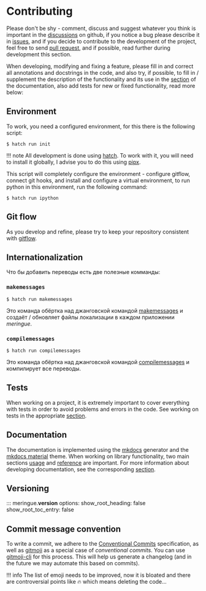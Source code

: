 # Contributing

Please don't be shy - comment, discuss and suggest whatever you think is important in the [discussions](https://github.com/dd/Meringue/discussions) on github, if you notice a bug please describe it in [issues](https://github.com/dd/Meringue/issues), and if you decide to contribute to the development of the project, feel free to send [pull request](https://github.com/dd/Meringue/pulls), and if possible, read further during development this section.

When developing, modifying and fixing a feature, please fill in and correct all annotations and docstrings in the code, and also try, if possible, to fill in / supplement the description of the functionality and its use in the [section](../../usage) of the documentation, also add tests for new or fixed functionality, read more below:


## Environment

To work, you need a configured environment, for this there is the following script:

```console
$ hatch run init
```

!!! note
	All development is done using [hatch](https://hatch.pypa.io/). To work with it, you will need to install it globally, I advise you to do this using [pipx](https://github.com/pypa/pipx).

This script will completely configure the environment - configure gitflow, connect git hooks, and install and configure a virtual environment, to run python in this environment, run the following command:

```console
$ hatch run ipython
```


## Git flow

As you develop and refine, please try to keep your repository consistent with [gitflow](https://github.com/petervanderdoes/gitflow-avh).


## Internationalization

Что бы добавить переводы есть две полезные комманды:

### `makemessages`

```console
$ hatch run makemessages
```

Это команда обёртка над джанговской командой [makemessages](https://docs.djangoproject.com/en/4.2/ref/django-admin/#makemessages) и создаёт / обновляет файлы локализации в каждом приложении _meringue_.


### `compilemessages`

```console
$ hatch run compilemessages
```

Это команда обёртка над джанговской командой [compilemessages](https://docs.djangoproject.com/en/4.2/ref/django-admin/#compilemessages) и компилирует все переводы.


## Tests

When working on a project, it is extremely important to cover everything with tests in order to avoid problems and errors in the code. See working on tests in the appropriate [section](../tests).


## Documentation

The documentation is implemented using the [mkdocs](https://www.mkdocs.org/) generator and the [mkdocs material](https://squidfunk.github.io/mkdocs-material/) theme. When working on library functionality, two main sections [usage](../../usage) and [reference](../../reference/meringue/conf/__init__/) are important. For more information about developing documentation, see the corresponding [section](../docs).


## Versioning

::: meringue.__version__
	options:
		show_root_heading: false
		show_root_toc_entry: false


## Commit message convention

To write a commit, we adhere to the [Conventional Commits](https://www.conventionalcommits.org/en/v1.0.0/) specification, as well as [gitmoji](https://gitmoji.dev/) as a special case of _conventional commits_. You can use [gitmoji-cli](https://github.com/carloscuesta/gitmoji-cli) for this process. This will help us generate a changelog (and in the future we may automate this based on commits).

!!! info
	The list of emoji needs to be improved, now it is bloated and there are controversial points like :fire: which means deleting the code...
